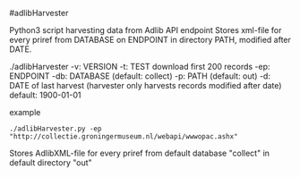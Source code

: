 #adlibHarvester

Python3 script harvesting data from Adlib API endpoint
Stores xml-file for every priref from DATABASE on ENDPOINT in directory PATH, modified after DATE.

./adlibHarvester
-v:  VERSION
-t:  TEST download first 200 records
-ep: ENDPOINT
-db: DATABASE (default: collect)
-p:  PATH (default: out\)
-d:  DATE of last harvest (harvester only harvests records modified after date) default: 1900-01-01

example
```
./adlibHarvester.py -ep "http://collectie.groningermuseum.nl/webapi/wwwopac.ashx"
```
Stores AdlibXML-file for every priref from default database "collect" in default directory "out\"
